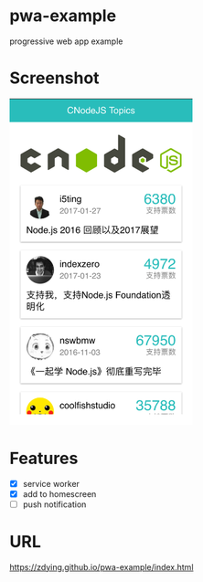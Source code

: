 # pwa-example
progressive web app example

# Screenshot

<img src="screenshot/pwa-example.png" width="320" />

# Features

- [x] service worker
- [x] add to homescreen
- [ ] push notification

# URL

<https://zdying.github.io/pwa-example/index.html>